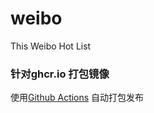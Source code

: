 # weibo
This Weibo Hot List

### 针对ghcr.io 打包镜像
使用[Github Actions](.github/workflows/docker-image.yml) 自动打包发布
